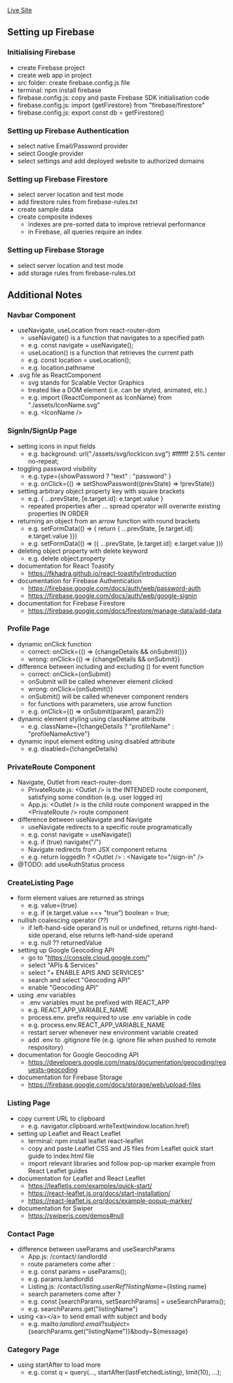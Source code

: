 [Live Site](https://house-marketplace-amber-alpha.vercel.app/)

## Setting up Firebase

### Initialising Firebase

- create Firebase project
- create web app in project
- src folder: create firebase.config.js file
- terminal: npm install firebase
- firebase.config.js: copy and paste Firebase SDK initialisation code
- firebase.config.js: import {getFirestore} from "firebase/firestore"
- firebase.config.js: export const db = getFirestore()

### Setting up Firebase Authentication

- select native Email/Password provider
- select Google provider
- select settings and add deployed website to authorized domains

### Setting up Firebase Firestore

- select server location and test mode
- add firestore rules from firebase-rules.txt
- create sample data
- create composite indexes
  - indexes are pre-sorted data to improve retrieval performance
  - in Firebase, all queries require an index

### Setting up Firebase Storage

- select server location and test mode
- add storage rules from firebase-rules.txt

## Additional Notes

### Navbar Component

- useNavigate, useLocation from react-router-dom
  - useNavigate() is a function that navigates to a specified path
  - e.g. const navigate = useNavigate();
  - useLocation() is a function that retrieves the current path
  - e.g. const location = useLocation();
  - e.g. location.pathname
- .svg file as ReactComponent
  - svg stands for Scalable Vector Graphics
  - treated like a DOM element (i.e. can be styled, animated, etc.)
  - e.g. import {ReactComponent as IconName} from "./assets/IconName.svg"
  - e.g. &lt;IconName /&gt;

### SignIn/SignUp Page

- setting icons in input fields
  - e.g. background: url("./assets/svg/lockIcon.svg") #ffffff 2.5% center no-repeat;
- toggling password visibility
  - e.g. type={showPassword ? "text" : "password" }
  - e.g. onClick={() => setShowPassword((prevState) => !prevState)}
- setting arbitrary object property key with square brackets
  - e.g. { ...prevState, [e.target.id]: e.target.value }
  - repeated properties after ... spread operator will overwrite existing properties IN ORDER
- returning an object from an arrow function with round brackets
  - e.g. setFormData(() => { return { ...prevState, [e.target.id]: e.target.value }})
  - e.g. setFormData(() => ({ ...prevState, [e.target.id]: e.target.value }))
- deleting object property with delete keyword
  - e.g. delete object.property
- documentation for React Toastify
  - https://fkhadra.github.io/react-toastify/introduction
- documentation for Firebase Authentication
  - https://firebase.google.com/docs/auth/web/password-auth
  - https://firebase.google.com/docs/auth/web/google-signin
- documentation for Firebase Firestore
  - https://firebase.google.com/docs/firestore/manage-data/add-data

### Profile Page

- dynamic onClick function
  - correct: onClick={() => {changeDetails && onSubmit()}}
  - wrong: onClick={() => {changeDetails && onSubmit}}
- difference between including and excluding () for event function
  - correct: onClick={onSubmit}
  - onSubmit will be called whenever element clicked
  - wrong: onClick={onSubmit()}
  - onSubmit() will be called whenever component renders
  - for functions with parameters, use arrow function
  - e.g. onClick={() => onSubmit(param1, param2)}
- dynamic element styling using className attribute
  - e.g. className={!changeDetails ? "profileName" : "profileNameActive"}
- dynamic input element editing using disabled attribute
  - e.g. disabled={!changeDetails}

### PrivateRoute Component

- Navigate, Outlet from react-router-dom
  - PrivateRoute.js: &lt;Outlet /&gt; is the INTENDED route component, satisfying some condition (e.g. user logged in)
  - App.js: &lt;Outlet /&gt; is the child route component wrapped in the &lt;PrivateRoute /&gt; route component
- difference between useNavigate and Navigate
  - useNavigate redirects to a specific route programatically
  - e.g. const navigate = useNavigate()
  - e.g. if (true) navigate("/")
  - Navigate redirects from JSX component returns
  - e.g. return loggedIn ? &lt;Outlet /&gt; : &lt;Navigate to="/sign-in" /&gt;
- @TODO: add useAuthStatus process

### CreateListing Page

- form element values are returned as strings
  - e.g. value={true}
  - e.g. if (e.target.value === "true") boolean = true;
- nullish coalescing operator (??)
  - if left-hand-side operand is null or undefined, returns right-hand-side operand, else returns left-hand-side operand
  - e.g. null ?? returnedValue
- setting up Google Geocoding API
  - go to "https://console.cloud.google.com/"
  - select "APIs & Services"
  - select "+ ENABLE APIS AND SERVICES"
  - search and select "Geocoding API"
  - enable "Geocoding API"
- using .env variables
  - .env variables must be prefixed with REACT_APP
  - e.g. REACT_APP_VARIABLE_NAME
  - process.env. prefix required to use .env variable in code
  - e.g. process.env.REACT_APP_VARIABLE_NAME
  - restart server whenever new environment variable created
  - add .env to .gitignore file (e.g. ignore file when pushed to remote respository)
- documentation for Google Geocoding API
  - https://developers.google.com/maps/documentation/geocoding/requests-geocoding
- documentation for Firebase Storage
  - https://firebase.google.com/docs/storage/web/upload-files

### Listing Page

- copy current URL to clipboard
  - e.g. navigator.clipboard.writeText(window.location.href)
- setting up Leaflet and React Leaflet
  - terminal: npm install leaflet react-leaflet
  - copy and paste Leaflet CSS and JS files from Leaflet quick start guide to index.html file
  - import relevant libraries and follow pop-up marker example from React Leaflet guides
- documentation for Leaflet and React Leaflet
  - https://leafletjs.com/examples/quick-start/
  - https://react-leaflet.js.org/docs/start-installation/
  - https://react-leaflet.js.org/docs/example-popup-marker/
- documentation for Swiper
  - https://swiperjs.com/demos#null

### Contact Page

- difference between useParams and useSearchParams
  - App.js: /contact/:landlordId
  - route parameters come after :
  - e.g. const params = useParams();
  - e.g. params.landlordId
  - Listing.js: /contact/${listing.userRef}?listingName=${listing.name}
  - search parameters come after ?
  - e.g. const [searchParams, setSearchParams] = useSearchParams();
  - e.g. searchParams.get("listingName")
- using &lt;a&gt;&lt;/a&gt; to send email with subject and body
  - e.g. mailto:${landlord.email}?subject=${searchParams.get("listingName")}&body=${message}

### Category Page

- using startAfter to load more
  - e.g. const q = query(..., startAfter(lastFetchedListing), limit(10), ...);
